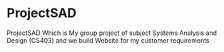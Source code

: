 # ProjectSAD
 ProjectSAD Which is My group project of subject Systems Analysis and Design (CS403) and we build Website for my customer requirements
